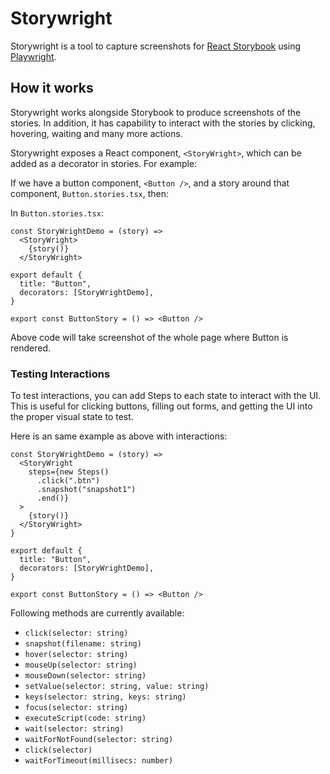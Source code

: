 # Storywright

Storywright is a tool to capture screenshots for [React Storybook](https://storybook.js.org/) using [Playwright](https://playwright.dev/). 

## How it works

Storywright works alongside Storybook to produce screenshots of the stories. In addition, it has capability to interact with the stories by clicking, hovering, waiting and many more actions.

Storywright exposes a React component, `<StoryWright>`, which can be added as a decorator in stories. For example: 

If we have a button component, `<Button />`, and a story around that component, `Button.stories.tsx`, then:

In `Button.stories.tsx`:

```tsx
const StoryWrightDemo = (story) => 
  <StoryWright>
    {story()}
  </StoryWright>

export default {
  title: "Button",
  decorators: [StoryWrightDemo],
}

export const ButtonStory = () => <Button />
```

Above code will take screenshot of the whole page where Button is rendered.

### Testing Interactions

To test interactions, you can add Steps to each state to interact with the UI. This is useful for clicking buttons, filling out forms, and getting the UI into the proper visual state to test.

Here is an same example as above with interactions:

```tsx
const StoryWrightDemo = (story) => 
  <StoryWright
    steps={new Steps()
      .click(".btn")
      .snapshot("snapshot1")
      .end()}
  >
    {story()}
  </StoryWright>
}

export default {
  title: "Button",
  decorators: [StoryWrightDemo],
}

export const ButtonStory = () => <Button />
```

Following methods are currently available:

- `click(selector: string)`
- `snapshot(filename: string)`
- `hover(selector: string)`
- `mouseUp(selector: string)`
- `mouseDown(selector: string)`
- `setValue(selector: string, value: string)`
- `keys(selector: string, keys: string)`
- `focus(selector: string)`
- `executeScript(code: string)`
- `wait(selector: string)`
- `waitForNotFound(selector: string)`
- `click(selector)`
- `waitForTimeout(millisecs: number)`
